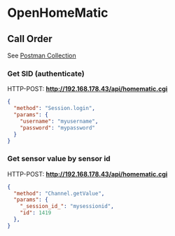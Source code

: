 # OpenHomeMatic

## Call Order

See [Postman Collection](source/postman/collection.json)

### Get SID (authenticate)
HTTP-POST: **http://192.168.178.43/api/homematic.cgi**
``` json
{
  "method": "Session.login",
  "params": {
    "username": "myusername",
    "password": "mypassword"
  }
}

```

### Get sensor value by sensor id
HTTP-POST: **http://192.168.178.43/api/homematic.cgi**
``` json
{
  "method": "Channel.getValue",
  "params": {
    "_session_id_": "mysessionid",
    "id": 1419
  },
}
```
